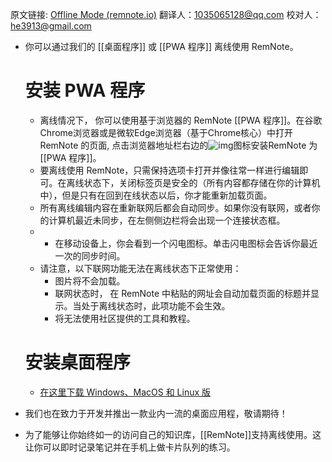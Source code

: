 原文链接: [Offline Mode (remnote.io)](https://www.remnote.io/p/help/document/27SfegY2utS5jJ8B9)
翻译人：1035065128@qq.com
校对人：he3913@gmail.com

- 你可以通过我们的 [[桌面程序]] 或 [[PWA 程序]] 离线使用 RemNote。

  # 安装 PWA 程序

  - 离线情况下， 你可以使用基于浏览器的 RemNote [[PWA 程序]]。在谷歌Chrome浏览器或是微软Edge浏览器（基于Chrome核心）中打开 RemNote 的页面, 点击浏览器地址栏右边的![img](https://remnote-user-data.s3.amazonaws.com/vUypAPjLXs90xZGpSGdewfjXAsf8HOHF_PG2Q9gdPXAf0EmodEkD9Q99SHq6ORIdch9DO-1Kh5vbaA9hmbNROeyHn79hc6GUtrnlCCsujOjpkZ-2LjIRCpkD_PShllpR)图标安装RemNote 为[[PWA 程序]]。
  - 要离线使用 RemNote，只需保持选项卡打开并像往常一样进行编辑即可。在离线状态下，关闭标签页是安全的（所有内容都存储在你的计算机中），但是只有在回到在线状态以后，你才能重新加载页面。
  - 所有离线编辑内容在重新联网后都会自动同步。如果你没有联网，或者你的计算机最近未同步，在左侧侧边栏将会出现一个连接状态框。
  - - 在移动设备上，你会看到一个闪电图标。单击闪电图标会告诉你最近一次的同步时间。
  - 请注意，以下联网功能无法在离线状态下正常使用：
    - 图片将不会加载。
    - 联网状态时， 在 RemNote 中粘贴的网址会自动加载页面的标题并显示。当处于离线状态时，此项功能不会生效。
    - 将无法使用社区提供的工具和教程。

  # 安装桌面程序

  - [在这里下载 Windows、MacOS 和 Linux 版](https://www.remnote.io/p/help/document/27SfegY2utS5jJ8B9#)  

- 我们也在致力于开发并推出一款业内一流的桌面应用程，敬请期待！

- 为了能够让你始终如一的访问自己的知识库，[[RemNote]]支持离线使用。这让你可以即时记录笔记并在手机上做卡片队列的练习。

